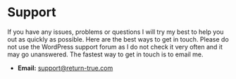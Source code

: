 # Support

If you have any issues, problems or questions I will try my best to help you out as quickly as possible. Here are the best ways to get in touch. Please do not use the WordPress support forum as I do not check it very often and it may go unanswered. The fastest way to get in touch is to email me.

* **Email:** [support@return-true.com](mailto:support@return-true.com)
